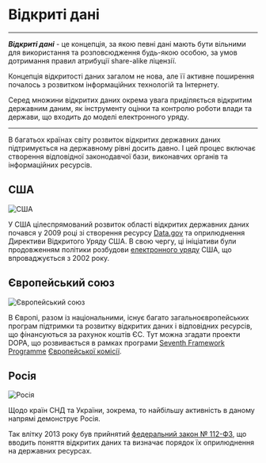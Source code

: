 # Відкриті дані
***
***Відкриті дані*** - це концепція, за якою певні дані мають бути вільними для використання та розповсюдження будь-якою особою, за умов дотримання правил атрибуції share-alike ліцензії.

Концепція відкритості даних загалом не нова, але її активне поширення почалось з розвитком інформаційних технологій та Інтернету.

Cеред множини відкритих даних окрема увага приділяється відкритим державним даним, як інструменту оцінки та контролю роботи влади та держави, що входить до моделі електронного уряду.
***
В багатьох країнах світу розвиток відкритих державних даних підтримується на державному рівні досить давно. І цей процес включає створення відповідної законодавчої бази, виконавчих органів та інформаційних ресурсів.

## США
![США](https://upload.wikimedia.org/wikipedia/commons/a/a4/Flag_of_the_United_States.svg)

У США цілеспрямований розвиток області відкритих державних даних почався у 2009 році зі створення ресурсу [Data.gov](https://uk.wikipedia.org/wiki/Data.gov) та оприлюднення Директиви Відкритого Уряду США. В свою чергу, ці ініціативи були продовженням політики розбудови [електронного уряду](https://uk.wikipedia.org/wiki/%D0%95%D0%BB%D0%B5%D0%BA%D1%82%D1%80%D0%BE%D0%BD%D0%BD%D0%B8%D0%B9_%D1%83%D1%80%D1%8F%D0%B4) США, що впроваджується з 2002 року.

## Європейський союз
![Європейський союз](https://upload.wikimedia.org/wikipedia/commons/thumb/b/b7/Flag_of_Europe.svg/1024px-Flag_of_Europe.svg.png)

В Європі, разом із національними, існує багато загальноєвропейських програм підтримки та розвитку відкритих даних і відповідних ресурсів, що фінансуються за рахунок коштів ЄС. Тут можна згадати проекти DOPA, що розвивається в рамках програми [Seventh Framework Programme](https://cordis.europa.eu/fp7/home_en.html) [Європейської комісії](https://uk.wikipedia.org/wiki/%D0%84%D0%B2%D1%80%D0%BE%D0%BF%D0%B5%D0%B9%D1%81%D1%8C%D0%BA%D0%B0_%D0%BA%D0%BE%D0%BC%D1%96%D1%81%D1%96%D1%8F).

## Росія
![Росія](https://upload.wikimedia.org/wikipedia/commons/f/f3/Flag_of_Russia.svg)

Щодо країн СНД та України, зокрема, то найбільшу активність в даному напрямі демонструє Росія.

Так влітку 2013 року був прийнятий [федеральний закон № 112-ФЗ](https://web.archive.org/web/20140804152026/http://xn--d1abbgf6aiiy.xn--p1ai/%D0%B4%D0%BE%D0%BA%D1%83%D0%BC%D0%B5%D0%BD%D1%82%D1%8B/18302), що вводить поняття відкритих даних та визначає порядок їх оприлюднення на державних ресурсах.
